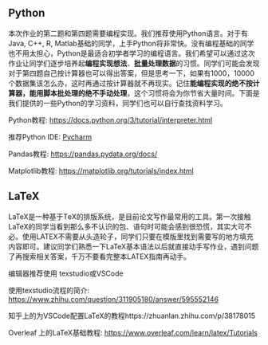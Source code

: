 ## Python

本次作业的第二题和第四题需要编程实现。我们推荐使用Python语言。对于有Java, C++, R, Matlab基础的同学，上手Python将非常快。没有编程基础的同学也不用太担心，Python是最适合初学者学习的编程语言。我们希望可以通过这次作业让同学们逐步培养起**编程实现想法**、**批量处理数据**的习惯。同学们可能会发现对于第四题自己按计算器也可以得出答案，但是思考一下，如果有1000，10000个数据集该怎么办，这时再通过按计算器就不再现实。记住**能编程实现的绝不按计算器，能用脚本批处理的绝不手动处理**，这个习惯将会为你节省大量时间。下面是我们提供的一些Python的学习资料，同学们也可以自行查找资料学习。



Python教程: https://docs.python.org/3/tutorial/interpreter.html

推荐Python IDE: [Pycharm](https://www.jetbrains.com/pycharm/)

Pandas教程: https://pandas.pydata.org/docs/

Matplotlib教程: https://matplotlib.org/tutorials/index.html



## LaTeX

LaTeX是一种基于ΤeX的排版系统，是目前论文写作最常用的工具。第一次接触LaTeX的同学当看到那么多不认识的包、语句时可能会感到很恐慌，其实大可不必。使用LATEX不需要从头造轮子，同学们只要在模版里找到需要写的地方填充内容即可。建议同学们熟悉一下LaTeX基本语法以后就直接动手写作业，遇到问题了再搜索相关答案，千万不要看完整本LATEX指南再动手。

编辑器推荐使用 texstudio或VSCode

使用texstudio流程的简介: https://www.zhihu.com/question/311905180/answer/595552146

知乎上的为VSCode配置LaTeX的教程https://zhuanlan.zhihu.com/p/38178015

Overleaf 上的LaTeX基础教程: https://www.overleaf.com/learn/latex/Tutorials